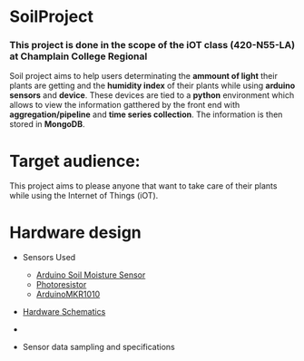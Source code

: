 # SoilProject
### This project is done in the scope of the iOT class (420-N55-LA) at Champlain College Regional 

Soil project aims to help users determinating the **ammount of light** their plants are getting and the **humidity index** of their plants while using **arduino sensors** and **device**. These devices are tied to a **python** environment which allows to view the information gatthered by the front end with **aggregation/pipeline** and **time series collection**. The information is then stored in **MongoDB**.

# Target audience: 

This project aims to please anyone that want to take care of their plants while using the Internet of Things (iOT). 

# Hardware design 

  - Sensors Used
      - [Arduino Soil Moisture Sensor](https://m.media-amazon.com/images/I/51viGBnJOhL._AC_.jpg)
      - [Photoresistor](https://en.wikipedia.org/wiki/File:LDR_1480405_6_7_HDR_Enhancer_1.jpg)
      - [ArduinoMKR1010](https://docs.arduino.cc/static/df779d958c386826c73e149e42e28918/image.svg)


      
  - [Hardware Schematics](![image](https://user-images.githubusercontent.com/83074897/208696296-8e76aa25-d190-4d38-9ced-4eff7b94b525.png))
  - 
  - Sensor data sampling and specifications 






